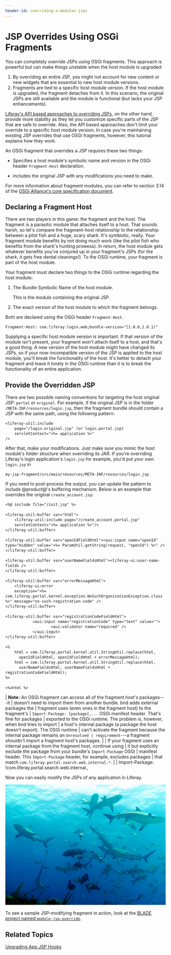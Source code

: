 ```yaml
---
header-id: overriding-a-modules-jsps
---
```


# JSP Overrides Using OSGi Fragments

You can completely override JSPs using OSGi fragments. This approach is powerful
but can make things unstable when the host module is upgraded:  

1.  By overriding an entire JSP, you might not account for new content or new 
    widgets that are essential to new host module versions. 
2.  Fragments are tied to a specific host module version. If the host module is
    upgraded, the fragment detaches from it. In this scenario, the original
    JSPs are still available and the module is functional (but lacks your JSP
    enhancements).

[Liferay's API based approaches to overriding JSPs](/docs/7-0/tutorials/-/knowledge_base/t/overriding-jsps#using-portals-api-to-override-a-jsp),
on the other hand, provide more stability as they let you customize specific
parts of the JSP that are safe to override. Also, the API based approaches don't
limit your override to a specific host module version. In case you're
maintaining existing JSP overrides that use OSGi fragments, however, this
tutorial explains how they work. 

An OSGi fragment that overrides a JSP requires these two things:

-  Specifies a host module's symbolic name and version in the OSGi header 
   `Fragment-Host` declaration.

-  includes the original JSP with any modifications you need to make.

For more information about fragment modules, you can refer to section 3.14 of the [OSGi Alliance's core specification document](https://www.osgi.org/developer/downloads/release-6/).

## Declaring a Fragment Host

There are two players in this game: the fragment and the host. The fragment is
a parasitic module that attaches itself to a host. That sounds harsh, so let's
compare the fragment-host relationship to the relationship between a pilot fish
and a huge, scary shark. It's symbiotic, really. Your fragment module benefits
by not doing much work (like the pilot fish who benefits from the shark's
hunting prowess). In return, the host module gets whatever benefits you've
conjured up in your fragment's JSPs (for the shark, it gets free dental
cleanings!). To the OSGi runtime, your fragment is part of the host module.

Your fragment must declare two things to the OSGi runtime regarding the host
module:

1. The Bundle Symbolic Name of the host module.

    This is the module containing the original JSP.

2. The exact version of the host module to which the fragment belongs.

Both are declared using the OSGi header `Fragment-Host`.

    Fragment-Host: com.liferay.login.web;bundle-version="[1.0.0,1.0.1)"

Supplying a specific host module version is important. If that version of the
module isn't present, your fragment won't attach itself to a host, and that's a
good thing. A new version of the host module might have changed its JSPs, so if
your now-incompatible version of the JSP is applied to the host module, you'll
break the functionality of the host. It's better to detach your fragment
and leave it lonely in the OSGi runtime than it is to break the functionality of
an entire application.

## Provide the Overridden JSP

There are two possible naming conventions for targeting the host original JSP: 
`portal` or `original`. For example, if the original JSP is in the folder
`/META-INF/resources/login.jsp`, then the fragment bundle should contain a JSP
with the same path, using the following pattern:

    <liferay-util:include 
        page="/login.original.jsp" (or login.portal.jsp) 
        servletContext="<%= application %>" 
    />

After that, make your modifications. Just make sure you mimic the host module's
folder structure when overriding its JAR. If you're overriding Liferay's login
application's `login.jsp` for example, you'd put your own `login.jsp` in 

    my-jsp-fragment/src/main/resources/META-INF/resources/login.jsp

If you need to post-process the output, you can update the pattern to include 
@product@'s buffering mechanism. Below is an example that overrides the 
original `create_account.jsp`:

    <%@ include file="/init.jsp" %>
    
    <liferay-util:buffer var="html">
        <liferay-util:include page="/create_account.portal.jsp" 
        servletContext="<%= application %>"/>
    </liferay-util:buffer>
    
    <liferay-util:buffer var="openIdFieldHtml"><aui:input name="openId" 
    type="hidden" value="<%= ParamUtil.getString(request, "openId") %>" />
    </liferay-util:buffer>
    
    <liferay-util:buffer var="userNameFieldsHtml"><liferay-ui:user-name-fields />
    </liferay-util:buffer>

    <liferay-util:buffer var="errorMessageHtml">
        <liferay-ui:error 
        exception="<%= com.liferay.portal.kernel.exception.NoSuchOrganizationException.class %>" message="no-such-registration-code" />
    </liferay-util:buffer>
    
    <liferay-util:buffer var="registrationCodeFieldHtml">
                <aui:input name="registrationCode" type="text" value="">
                        <aui:validator name="required" />
                </aui:input>
    </liferay-util:buffer>
    
    <%
        html = com.liferay.portal.kernel.util.StringUtil.replace(html, 
          openIdFieldHtml, openIdFieldHtml + errorMessageHtml);
        html = com.liferay.portal.kernel.util.StringUtil.replace(html, 
          userNameFieldsHtml, userNameFieldsHtml + registrationCodeFieldHtml);
    %>
    
    <%=html %>

| **Note:** An OSGi fragment can access all of the fragment host's packages---it
| doesn't need to import them from another bundle. bnd adds external packages the
| fragment uses (even ones in the fragment host) to the fragment's
| `Import-Package: [package],...` OSGi manifest header. That's fine for packages
| exported to the OSGi runtime. The problem is, however, when bnd tries to import
| a host's internal package (a package the host doesn't export). The OSGi runtime
| can't activate the fragment because the internal package remains an `Unresolved
| requirement`---a fragment shouldn't import a fragment host's packages.
| 
| If your fragment uses an internal package from the fragment host, continue using
| it but explicitly exclude the package from your bundle's `Import-Package` OSGi
| manifest header. This `Import-Package` header, for example, excludes packages
| that match `com.liferay.portal.search.web.internal.*`.
| 
|     Import-Package: !com.liferay.portal.search.web.internal.*,*

Now you can easily modify the JSPs of any application in Liferay.

![Figure 1: Liferay's applications are swimming in the OSGi runtime, waiting for your fragment modules to clean their teeth, so to speak.](../../../images/sharks.jpg)
<!--https://commons.wikimedia.org/wiki/File:Carcharhinus_perezi_bahamas_feeding.jpg-->

To see a sample JSP-modifying fragment in action, look at the
[BLADE project named `module-jsp-override`](https://github.com/liferay/liferay-blade-samples/tree/7.0/liferay-workspace/overrides/module-jsp-override).

## Related Topics

[Upgrading App JSP Hooks](/docs/7-0/tutorials/-/knowledge_base/t/upgrading-app-jsp-hook-plugins)
